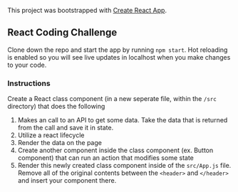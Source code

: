 This project was bootstrapped with [Create React App](https://github.com/facebook/create-react-app).

## React Coding Challenge

Clone down the repo and start the app by running `npm start`. Hot reloading is enabled so you will see  live updates in localhost when you make changes to your code.

### Instructions

Create a React class component (in a new seperate file, within the `/src` directory) that does the following
1) Makes an call to an API to get some data. Take the data that is returned from the call and save it in state.
2) Utilize a react lifecycle
3) Render the data on the page
4) Create another component inside the class component (ex. Button component) that can run an action that modifies some state
5) Render this newly created class component inside of the `src/App.js` file. Remove all of the original contents between the `<header>` and `</header>` and insert your component there. 

